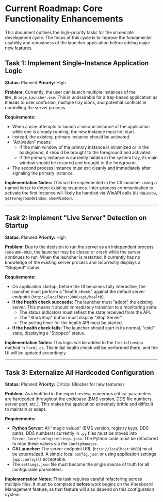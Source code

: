 # Current Roadmap: Core Functionality Enhancements

This document outlines the high-priority tasks for the immediate development cycle. The focus of this cycle is to improve the fundamental usability and robustness of the launcher application before adding major new features.

## Task 1: Implement Single-Instance Application Logic

**Status:** Planned
**Priority:** High

**Problem:**
Currently, the user can launch multiple instances of the `BMS_Bridge_Launcher.exe`. This is undesirable for a tray-based application as it leads to user confusion, multiple tray icons, and potential conflicts in controlling the server process.

**Requirements:**
*   When a user attempts to launch a second instance of the application while one is already running, the new instance must not start.
*   Instead, the existing, primary instance should be activated.
*   "Activation" means:
    *   If the main window of the primary instance is minimized or in the background, it should be brought to the foreground and activated.
    *   If the primary instance is currently hidden in the system tray, its main window should be restored and brought to the foreground.
*   The second process instance must exit cleanly and immediately after signaling the primary instance.

**Implementation Notes:**
This will be implemented in the C# launcher using a named `Mutex` to detect existing instances. Inter-process communication to activate the first instance will likely be handled via WinAPI calls (`FindWindow`, `SetForegroundWindow`, `ShowWindow`).

---

## Task 2: Implement "Live Server" Detection on Startup

**Status:** Planned
**Priority:** High

**Problem:**
Due to the decision to run the server as an independent process (see `ADR-002`), the launcher may be closed or crash while the server continues to run. When the launcher is restarted, it currently has no knowledge of the existing server process and incorrectly displays a "Stopped" status.

**Requirements:**
*   On application startup, before the UI becomes fully interactive, the launcher must perform a "health check" against the default server endpoint (`http://localhost:8000/api/health`).
*   **If the health check succeeds:** The launcher must "adopt" the existing server. This means it should immediately transition to a monitoring state:
    *   The status indicators must reflect the state received from the API.
    *   The "Start/Stop" button must display "Stop Server".
    *   The polling timer for the health API must be started.
*   **If the health check fails:** The launcher should start in its normal, "cold" state, displaying a "Stopped" status.

**Implementation Notes:**
This logic will be added to the `InitializeApp` method in `Form1.cs`. The initial health check will be performed there, and the UI will be updated accordingly.

---

## Task 3: Externalize All Hardcoded Configuration

**Status:** Planned
**Priority:** Critical (Blocker for new features)

**Problem:**
As identified in the expert review, numerous critical parameters are hardcoded throughout the codebase (BMS version, DDS file numbers, server port, etc.). This makes the application extremely brittle and difficult to maintain or adapt.

**Requirements:**
*   **Python Server:** All "magic values" (BMS version, registry keys, DDS paths, DDS numbers) currently in `.py` files must be moved into `Server_Core/config/settings.json`. The Python code must be refactored to read these values via the `ConfigManager`.
*   **C# Launcher:** The server endpoint URL (`http://localhost:8000`) must be externalized. A simple local `config.json` or using application settings (`app.config`) is acceptable.
*   The `settings.json` file must become the single source of truth for all configurable parameters.

**Implementation Notes:**
This task requires careful refactoring across multiple files. It must be completed **before** work begins on the Kneeboard Management feature, as that feature will also depend on this configuration system.